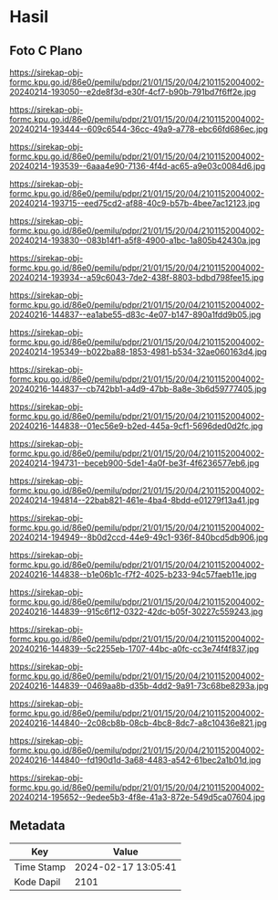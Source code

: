 # Hasil

## Foto C Plano

https://sirekap-obj-formc.kpu.go.id/86e0/pemilu/pdpr/21/01/15/20/04/2101152004002-20240214-193050--e2de8f3d-e30f-4cf7-b90b-791bd7f6ff2e.jpg

https://sirekap-obj-formc.kpu.go.id/86e0/pemilu/pdpr/21/01/15/20/04/2101152004002-20240214-193444--609c6544-36cc-49a9-a778-ebc66fd686ec.jpg

https://sirekap-obj-formc.kpu.go.id/86e0/pemilu/pdpr/21/01/15/20/04/2101152004002-20240214-193539--6aaa4e90-7136-4f4d-ac65-a9e03c0084d6.jpg

https://sirekap-obj-formc.kpu.go.id/86e0/pemilu/pdpr/21/01/15/20/04/2101152004002-20240214-193715--eed75cd2-af88-40c9-b57b-4bee7ac12123.jpg

https://sirekap-obj-formc.kpu.go.id/86e0/pemilu/pdpr/21/01/15/20/04/2101152004002-20240214-193830--083b14f1-a5f8-4900-a1bc-1a805b42430a.jpg

https://sirekap-obj-formc.kpu.go.id/86e0/pemilu/pdpr/21/01/15/20/04/2101152004002-20240214-193934--a59c6043-7de2-438f-8803-bdbd798fee15.jpg

https://sirekap-obj-formc.kpu.go.id/86e0/pemilu/pdpr/21/01/15/20/04/2101152004002-20240216-144837--ea1abe55-d83c-4e07-b147-890a1fdd9b05.jpg

https://sirekap-obj-formc.kpu.go.id/86e0/pemilu/pdpr/21/01/15/20/04/2101152004002-20240214-195349--b022ba88-1853-4981-b534-32ae060163d4.jpg

https://sirekap-obj-formc.kpu.go.id/86e0/pemilu/pdpr/21/01/15/20/04/2101152004002-20240216-144837--cb742bb1-a4d9-47bb-8a8e-3b6d59777405.jpg

https://sirekap-obj-formc.kpu.go.id/86e0/pemilu/pdpr/21/01/15/20/04/2101152004002-20240216-144838--01ec56e9-b2ed-445a-9cf1-5696ded0d2fc.jpg

https://sirekap-obj-formc.kpu.go.id/86e0/pemilu/pdpr/21/01/15/20/04/2101152004002-20240214-194731--beceb900-5de1-4a0f-be3f-4f6236577eb6.jpg

https://sirekap-obj-formc.kpu.go.id/86e0/pemilu/pdpr/21/01/15/20/04/2101152004002-20240214-194814--22bab821-461e-4ba4-8bdd-e01279f13a41.jpg

https://sirekap-obj-formc.kpu.go.id/86e0/pemilu/pdpr/21/01/15/20/04/2101152004002-20240214-194949--8b0d2ccd-44e9-49c1-936f-840bcd5db906.jpg

https://sirekap-obj-formc.kpu.go.id/86e0/pemilu/pdpr/21/01/15/20/04/2101152004002-20240216-144838--b1e06b1c-f7f2-4025-b233-94c57faeb11e.jpg

https://sirekap-obj-formc.kpu.go.id/86e0/pemilu/pdpr/21/01/15/20/04/2101152004002-20240216-144839--915c6f12-0322-42dc-b05f-30227c559243.jpg

https://sirekap-obj-formc.kpu.go.id/86e0/pemilu/pdpr/21/01/15/20/04/2101152004002-20240216-144839--5c2255eb-1707-44bc-a0fc-cc3e74f4f837.jpg

https://sirekap-obj-formc.kpu.go.id/86e0/pemilu/pdpr/21/01/15/20/04/2101152004002-20240216-144839--0469aa8b-d35b-4dd2-9a91-73c68be8293a.jpg

https://sirekap-obj-formc.kpu.go.id/86e0/pemilu/pdpr/21/01/15/20/04/2101152004002-20240216-144840--2c08cb8b-08cb-4bc8-8dc7-a8c10436e821.jpg

https://sirekap-obj-formc.kpu.go.id/86e0/pemilu/pdpr/21/01/15/20/04/2101152004002-20240216-144840--fd190d1d-3a68-4483-a542-61bec2a1b01d.jpg

https://sirekap-obj-formc.kpu.go.id/86e0/pemilu/pdpr/21/01/15/20/04/2101152004002-20240214-195652--9edee5b3-4f8e-41a3-872e-549d5ca07604.jpg


## Metadata

| Key        | Value               |
| ---------- | ------------------- |
| Time Stamp | 2024-02-17 13:05:41 |
| Kode Dapil | 2101                |




